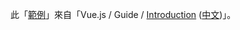 
此「[範例](https://foreachsam.github.io/book-lang-javascript-vue/example/vuejs-doc-ex/vue_guide_introduction/ex_005)」來自「Vue.js / Guide / [Introduction](https://vuejs.org/v2/guide/index.html) ([中文](https://cn.vuejs.org/v2/guide/index.html))」。
